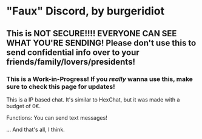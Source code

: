 # "Faux" Discord, by burgeridiot

## This is NOT SECURE!!!! EVERYONE CAN SEE WHAT YOU'RE SENDING! Please don't use this to send confidential info over to your friends/family/lovers/presidents!

### This is a Work-in-Progress! If you *really* wanna use this, make sure to check this page for updates!

This is a IP based chat. It's similar to HexChat, but it was made with a budget of 0€.

Functions:
You can send text messages!

... And that's all, I think.
